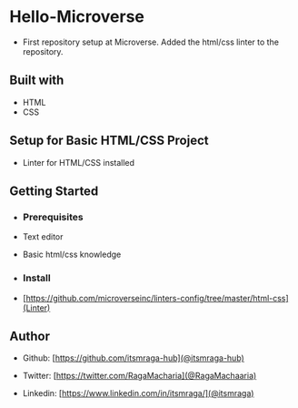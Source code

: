 # Hello-Microverse

- First repository setup at Microverse. Added the html/css linter to the repository.

## Built with

- HTML
- CSS

## Setup for Basic HTML/CSS Project

- Linter for HTML/CSS installed

## Getting Started

- ### Prerequisites

- Text editor
- Basic html/css knowledge

- ### Install

- [https://github.com/microverseinc/linters-config/tree/master/html-css](Linter)

## Author

- Github: [https://github.com/itsmraga-hub](@itsmraga-hub)

- Twitter: [https://twitter.com/RagaMacharia](@RagaMachaaria)

- Linkedin: [https://www.linkedin.com/in/itsmraga/](@itsmraga)

